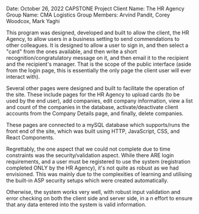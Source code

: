 ﻿Date: October 26, 2022
CAPSTONE Project Client Name: The HR Agency
Group Name: CMA Logistics
 Group Members: Arvind Pandit, Corey Woodcox, Mark Yaghi


This program was designed, developed and built to allow the client, the HR Agency, to allow users in a business setting to send commendations to other colleagues. It is designed to allow a  user to sign in, and then select a "card" from the ones available, and then write a short recognition/congratulatory message on it, and then email it to the recipient and the recipient's manager. That is the scope of the public interface (aside from the login page, this is essentially the only page the client user will ever interact with).

Several other pages were designed and built to facilitate the operation of the site. These include pages for the HR Agency to upload cards (to be used by the end user), add companies, edit company information, view a list and count of the companies in the database, activate/deactivate client accounts from the Company Details page, and finally, delete companies.

These pages are connected to a mySQL database which supports/runs the front end of the site, which was built using HTTP, JavaScript, CSS, and React Components.

Regrettably, the one aspect that we could not complete due to time constraints was the security/validation aspect. While there ARE login requirements, and a user must be registered to use the system (registration completed ONLY by the HR Agency), it's not quite as robust as we had envisioned. This was mainly due to the complexities of learning and utilising the built-in ASP security setups which were created automatically. 

Otherwise, the system works very well, with robust input validation and error checking on both the client side and server side, in a n effort to ensure that any data entered into the system is valid information.


 
